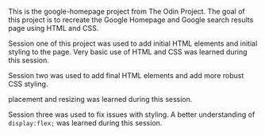 This is the google-homepage project from The Odin Project. The goal of this project is to recreate the Google Homepage and Google search results page using HTML and CSS.

Session one of this project was used to add initial HTML elements and initial styling to the page.
Very basic use of HTML and CSS was learned during this session.

Session two was used to add final HTML elements and add more robust CSS styling.
<div> placement and resizing was learned during this session.

Session three was used to fix issues with styling.
A better understanding of `display:flex;` was learned during this session.